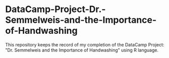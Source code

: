 # DataCamp-Project-Dr.-Semmelweis-and-the-Importance-of-Handwashing
This repository keeps the record of my completion of the DataCamp Project: "Dr. Semmelweis and the Importance of Handwashing" using R language.
